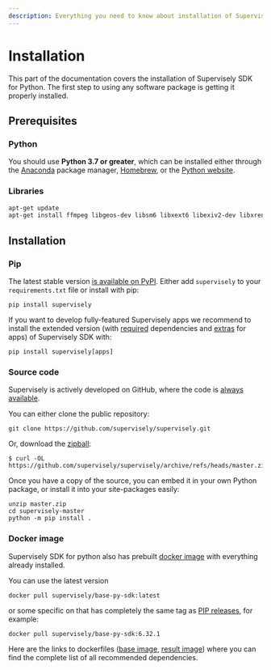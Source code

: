 ```yaml
---
description: Everything you need to know about installation of Supervisely SDK for Python
---
```


# Installation

This part of the documentation covers the installation of Supervisely SDK for Python. The first step to using any software package is getting it properly installed.

## Prerequisites

### Python

You should use **Python 3.7 or greater**, which can be installed either through the [Anaconda](https://www.anaconda.com/products/distribution) package manager, [Homebrew](https://brew.sh/), or the [Python website](https://www.python.org/downloads/mac-osx/).

### Libraries

```bash
apt-get update
apt-get install ffmpeg libgeos-dev libsm6 libxext6 libexiv2-dev libxrender-dev libboost-all-dev -y
```

## Installation

### Pip

The latest stable version [is available on PyPI](https://pypi.org/project/supervisely/). Either add `supervisely` to your `requirements.txt` file or install with pip:

```
pip install supervisely
```

If you want to develop fully-featured Supervisely apps we recommend to install the extended version (with [required](https://github.com/supervisely/supervisely/blob/master/setup.py#L32-L52) dependencies and [extras](https://github.com/supervisely/supervisely/blob/537c274297f26b36eafd6b2305ee762e583c1848/setup.py#L64-L75) for apps) of Supervisely SDK with:&#x20;

```
pip install supervisely[apps]
```

### Source code

Supervisely is actively developed on GitHub, where the code is [always available](https://github.com/supervisely/supervisely).

You can either clone the public repository:

```
git clone https://github.com/supervisely/supervisely.git
```

Or, download the [zipball](https://github.com/supervisely/supervisely/archive/refs/heads/master.zip):

```
$ curl -OL https://github.com/supervisely/supervisely/archive/refs/heads/master.zip
```

Once you have a copy of the source, you can embed it in your own Python package, or install it into your site-packages easily:

```
unzip master.zip
cd supervisely-master
python -m pip install .
```

### Docker image

Supervisely SDK for python also has prebuilt [docker image](https://hub.docker.com/r/supervisely/base-py-sdk) with everything already installed.

You can use the latest version

```
docker pull supervisely/base-py-sdk:latest
```

or some specific on that has completely the same tag as [PIP releases](https://pypi.org/project/supervisely/), for example:

```
docker pull supervisely/base-py-sdk:6.32.1
```

Here are the links to dockerfiles ([base image](https://github.com/supervisely/supervisely/blob/master/base\_images/py/Dockerfile), [result image](https://github.com/supervisely/supervisely/blob/master/base\_images/py\_sdk/Dockerfile)) where you can find the complete list of all recommended dependencies.
